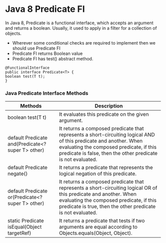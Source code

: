 # Java 8 Predicate FI
In Java 8, Predicate is a functional interface, which accepts an argument and returns a boolean. 
Usually, it used to apply in a filter for a collection of objects.
- Wherever some conditional checks are required to implement then we should use Predicate FI
- Predicate FI returns Boolean value
- Predicate FI has test() abstract method.

```
@FunctionalInterface
public interface Predicate<T> {
boolean test(T t);
}
```
### Java Predicate Interface Methods

| Methods                                              | 	Description                                                                                                                                                                                                                 |
|------------------------------------------------------|------------------------------------------------------------------------------------------------------------------------------------------------------------------------------------------------------------------------------|
| boolean test(T t)                                    | It evaluates this predicate on the given argument.                                                                                                                                                                           |
| default Predicate<T> and(Predicate<? super T> other) | It returns a composed predicate that represents a short-circuiting logical AND of this predicate and another. When evaluating the composed predicate, if this predicate is false, then the other predicate is not evaluated. |
| default Predicate<T> negate()	                       | It returns a predicate that represents the logical negation of this predicate.                                                                                                                                               |                                                                                                                                                                 
| default Predicate<T> or(Predicate<? super T> other)  | It returns a composed predicate that represents a short-circuiting logical OR of this predicate and another. When evaluating the composed predicate, if this predicate is true, then the other predicate is not evaluated.   | 
| static <T> Predicate<T> isEqual(Object targetRef)    | It returns a predicate that tests if two arguments are equal according to Objects.equals(Object, Object).                                                                                                                    | 
